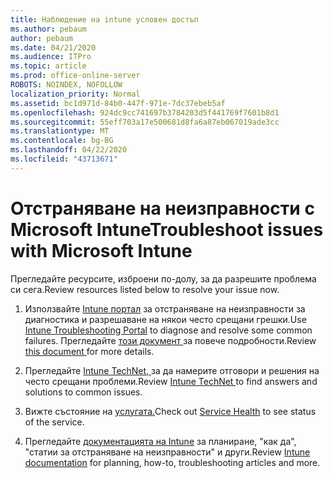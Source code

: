 ```yaml
---
title: Наблюдение на intune условен достъп
ms.author: pebaum
author: pebaum
ms.date: 04/21/2020
ms.audience: ITPro
ms.topic: article
ms.prod: office-online-server
ROBOTS: NOINDEX, NOFOLLOW
localization_priority: Normal
ms.assetid: bc1d971d-84b0-447f-971e-7dc37ebeb5af
ms.openlocfilehash: 924dc9cc741697b3784203d5f441769f7601b8d1
ms.sourcegitcommit: 55eff703a17e500681d8fa6a87eb067019ade3cc
ms.translationtype: MT
ms.contentlocale: bg-BG
ms.lasthandoff: 04/22/2020
ms.locfileid: "43713671"
---
```

# <a name="troubleshoot-issues-with-microsoft-intune"></a><span data-ttu-id="160d0-102">Отстраняване на неизправности с Microsoft Intune</span><span class="sxs-lookup"><span data-stu-id="160d0-102">Troubleshoot issues with Microsoft Intune</span></span>

<span data-ttu-id="160d0-103">Прегледайте ресурсите, изброени по-долу, за да разрешите проблема си сега.</span><span class="sxs-lookup"><span data-stu-id="160d0-103">Review resources listed below to resolve your issue now.</span></span>
  
1. <span data-ttu-id="160d0-104">Използвайте [Intune портал](https://devicemanagement.microsoft.com/#blade/Microsoft_Intune_DeviceSettings/TroubleshootBlade) за отстраняване на неизправности за диагностика и разрешаване на някои често срещани грешки.</span><span class="sxs-lookup"><span data-stu-id="160d0-104">Use [Intune Troubleshooting Portal](https://devicemanagement.microsoft.com/#blade/Microsoft_Intune_DeviceSettings/TroubleshootBlade) to diagnose and resolve some common failures.</span></span> <span data-ttu-id="160d0-105">Прегледайте [този документ ](https://docs.microsoft.com/intune/help-desk-operators)за повече подробности.</span><span class="sxs-lookup"><span data-stu-id="160d0-105">Review [this document ](https://docs.microsoft.com/intune/help-desk-operators)for more details.</span></span>
    
2. <span data-ttu-id="160d0-106">Прегледайте [Intune TechNet, ](https://social.technet.microsoft.com/forums/home?forum=microsoftintuneprod)за да намерите отговори и решения на често срещани проблеми.</span><span class="sxs-lookup"><span data-stu-id="160d0-106">Review [Intune TechNet ](https://social.technet.microsoft.com/forums/home?forum=microsoftintuneprod)to find answers and solutions to common issues.</span></span>
    
3. <span data-ttu-id="160d0-107">Вижте състояние на [услугата.](https://portal.office.com/AdminPortal/Home#/servicehealth)</span><span class="sxs-lookup"><span data-stu-id="160d0-107">Check out [Service Health](https://portal.office.com/AdminPortal/Home#/servicehealth) to see status of the service.</span></span> 
    
4. <span data-ttu-id="160d0-108">Прегледайте [документацията на Intune](https://docs.microsoft.com/intune/) за планиране, "как да", "статии за отстраняване на неизправности" и други.</span><span class="sxs-lookup"><span data-stu-id="160d0-108">Review [Intune documentation](https://docs.microsoft.com/intune/) for planning, how-to, troubleshooting articles and more.</span></span> 
    

